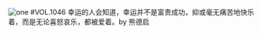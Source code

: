 ![one](http://image.wufazhuce.com/FtDgdo3hvojcn5VO6QWQp8PokuVV)
#VOL.1046
幸运的人会知道，幸运并不是富贵成功，抑或毫无痛苦地快乐着，而是无论喜怒哀乐，都被爱着。by 熊德启